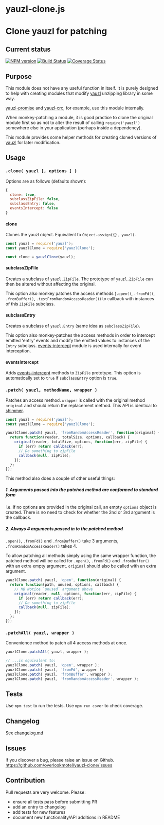 # yauzl-clone.js

# Clone yauzl for patching

## Current status

[![NPM version](https://img.shields.io/npm/v/yauzl-clone.svg)](https://www.npmjs.com/package/yauzl-clone)
[![Build Status](https://img.shields.io/github/actions/workflow/status/overlookmotel/yauzl-clone/test.yml?branch=master)](https://github.com/overlookmotel/yauzl-clone/actions)
[![Coverage Status](https://img.shields.io/coveralls/overlookmotel/yauzl-clone/master.svg)](https://coveralls.io/r/overlookmotel/yauzl-clone)

## Purpose

This module does not have any useful function in itself. It is purely designed to help with creating modules that modify [yauzl](https://www.npmjs.com/package/yauzl) unzipping library in some way.

[yauzl-promise](https://www.npmjs.com/package/yauzl-promise) and [yauzl-crc](https://www.npmjs.com/package/yauzl-crc), for example, use this module internally.

When monkey-patching a module, it is good practice to clone the original module first so as not to alter the result of calling `require('yauzl')` somewhere else in your application (perhaps inside a dependency).

This module provides some helper methods for creating cloned versions of [yauzl](https://www.npmjs.com/package/yauzl) for later modification.

## Usage

### `.clone( yauzl [, options ] )`

Options are as follows (defaults shown):

```js
{
  clone: true,
  subclassZipFile: false,
  subclassEntry: false,
  eventsIntercept: false
}
```

#### clone

Clones the yauzl object. Equivalent to `Object.assign({}, yauzl)`.

```js
const yauzl = require('yauzl');
const yauzlClone = require('yauzlClone');

const clone = yauzlClone(yauzl);
```

#### subclassZipFile

Creates a subclass of `yauzl.ZipFile`. The prototype of `yauzl.ZipFile` can then be altered without affecting the original.

This option also monkey patches the access methods (`.open()`, `.fromFd()`, `.fromBuffer()`, `.testFromRandomAccessReader()`) to callback with instances of this `ZipFile` subclass.

#### subclassEntry

Creates a subclass of `yauzl.Entry` (same idea as `subclassZipFile`).

This option also monkey-patches the access methods in order to intercept emitted 'entry' events and modify the emitted values to instances of the `Entry` subclass. [events-intercept](https://www.npmjs.com/package/events-intercept) module is used internally for event interception.

#### eventsIntercept

Adds [events-intercept](https://www.npmjs.com/package/events-intercept) methods to `ZipFile` prototype. This option is automatically set to `true` if `subclassEntry` option is `true`.

### `.patch( yauzl, methodName, wrapper )`

Patches an access method. `wrapper` is called with the original method `original` and should return the replacement method. This API is identical to [shimmer](https://www.npmjs.com/package/shimmer).

```js
const yauzl = require('yauzl');
const yauzlClone = require('yauzlClone');

yauzlClone.patch( yauzl, 'fromRandomAccessReader', function(original) {
  return function(reader, totalSize, options, callback) {
    original(reader, totalSize, options, function(err, zipFile) {
      if (err) return callback(err);
      // Do something to zipFile
      callback(null, zipFile);
    });
  };
});
```

This method also does a couple of other useful things:

##### 1. Arguments passed into the patched method are conformed to standard form

i.e. if no options are provided in the original call, an empty `options` object is created. There is no need to check for whether the 2nd or 3rd argument is the callback.

##### 2. Always 4 arguments passed in to the patched method

`.open()`, `.fromFd()` and `.fromBuffer()` take 3 arguments, `.fromRandomAccessReader()` takes 4.

To allow patching all methods simply using the same wrapper function, the patched method will be called for `.open()`, `.fromFd()` and `.fromBuffer()` with an extra empty argument. `original` should also be called with an extra argument.

```js
yauzlClone.patch( yauzl, 'open', function(original) {
  return function(path, unused, options, callback) {
    // NB Notice `unused` argument above
    original(reader, null, options, function(err, zipFile) {
      if (err) return callback(err);
      // Do something to zipFile
      callback(null, zipFile);
    });
  };
});
```

### `.patchAll( yauzl, wrapper )`

Convenience method to patch all 4 access methods at once.

```js
yauzlClone.patchAll( yauzl, wrapper );

// ...is equivalent to:
yauzlClone.patch( yauzl, 'open', wrapper );
yauzlClone.patch( yauzl, 'fromFd', wrapper );
yauzlClone.patch( yauzl, 'fromBuffer', wrapper );
yauzlClone.patch( yauzl, 'fromRandomAccessReader', wrapper );
```

## Tests

Use `npm test` to run the tests. Use `npm run cover` to check coverage.

## Changelog

See [changelog.md](https://github.com/overlookmotel/yauzl-clone/blob/master/changelog.md)

## Issues

If you discover a bug, please raise an issue on Github. https://github.com/overlookmotel/yauzl-clone/issues

## Contribution

Pull requests are very welcome. Please:

* ensure all tests pass before submitting PR
* add an entry to changelog
* add tests for new features
* document new functionality/API additions in README
